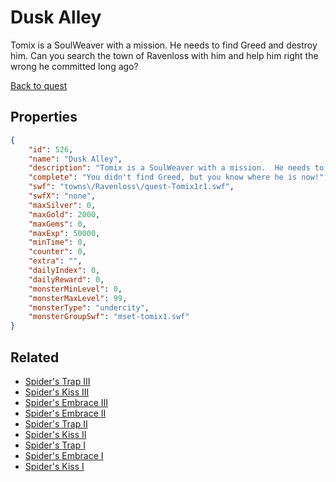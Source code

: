 # Dusk Alley

Tomix is a SoulWeaver with a mission.  He needs to find Greed and destroy him.  Can you search the town of Ravenloss with him and help him right the wrong he committed long ago?

[Back to quest](../quests.md)

## Properties

```json
{
    "id": 526,
    "name": "Dusk Alley",
    "description": "Tomix is a SoulWeaver with a mission.  He needs to find Greed and destroy him.  Can you search the town of Ravenloss with him and help him right the wrong he committed long ago?",
    "complete": "You didn't find Greed, but you know where he is now!",
    "swf": "towns\/Ravenloss\/quest-Tomix1r1.swf",
    "swfX": "none",
    "maxSilver": 0,
    "maxGold": 2000,
    "maxGems": 0,
    "maxExp": 50000,
    "minTime": 0,
    "counter": 0,
    "extra": "",
    "dailyIndex": 0,
    "dailyReward": 0,
    "monsterMinLevel": 0,
    "monsterMaxLevel": 99,
    "monsterType": "undercity",
    "monsterGroupSwf": "mset-tomix1.swf"
}
```

## Related

- [Spider's Trap III](../items/3313-spider-s-trap-iii.md)
- [Spider's Kiss III](../items/3314-spider-s-kiss-iii.md)
- [Spider's Embrace III](../items/3315-spider-s-embrace-iii.md)
- [Spider's Embrace II](../items/3316-spider-s-embrace-ii.md)
- [Spider's Trap II](../items/3317-spider-s-trap-ii.md)
- [Spider's Kiss II](../items/3318-spider-s-kiss-ii.md)
- [Spider's Trap I](../items/3319-spider-s-trap-i.md)
- [Spider's Embrace I](../items/3320-spider-s-embrace-i.md)
- [Spider's Kiss I](../items/3321-spider-s-kiss-i.md)

